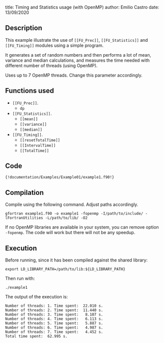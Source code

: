 title: Timing and Statistics usage (with OpenMP)
author: Emilio Castro
date: 13/09/2020

## Description ##

This example illustrate the use of ```[[FU_Prec]]```, ```[[FU_Statistics]]``` and ```[[FU_Timing]]``` modules using a simple program.

It generates a set of random numbers and then performs a lot of mean, variance and median calculations, and measures the time needed with different number of threads (using OpenMP). 

Uses up to 7 OpenMP threads. Change this parameter accordingly.

## Functions used ##

* ```[[FU_Prec]]```.
    * ```dp```
* ```[[FU_Statistics]]```.
    * ```[[mean]]```
    * ```[[variance]]```
    * ```[[median]]```
* ```[[FU_Timing]]```.
    * ```[[resetTotalTime]]```
    * ```[[IntervalTime]]```
    * ```[[TotalTime]]```

## Code ##

```Fortran
{!documentation/Examples/Example01/example1.f90!}
```

## Compilation ##

Compile using the following command. Adjust paths accordingly.

```Text
gfortran example1.f90 -o example1 -fopenmp -I/path/to/include/ -lFortranUtilities -L/path/to/lib/ -O2
```

If no OpenMP libraries are available in your system, you can remove option ```-fopenmp```. The code will work but there will not be any speedup.

## Execution ##

Before running, since it has been compiled against the shared library:

```Text
export LD_LIBRARY_PATH=/path/to/lib:${LD_LIBRARY_PATH}
```

Then run with:

```Text
./example1
```

The output of the execution is:

```Text
Number of threads: 1. Time spent:  22.010 s.
Number of threads: 2. Time spent:  11.440 s.
Number of threads: 3. Time spent:   8.107 s.
Number of threads: 4. Time spent:   6.113 s.
Number of threads: 5. Time spent:   5.887 s.
Number of threads: 6. Time spent:   4.987 s.
Number of threads: 7. Time spent:   4.452 s.
Total time spent:  62.995 s.
```
